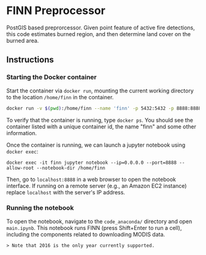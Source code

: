 # FINN Preprocessor

PostGIS based preprorcessor.  Given point feature of active fire detections, this code estimates burned region, and then determine land cover on the burned area.


## Instructions


### Starting the Docker container

Start the container via `docker run`, mounting the current working directory to the location `/home/finn` in the container. 

```bash
docker run -v $(pwd):/home/finn --name 'finn' -p 5432:5432 -p 8888:8888 -d -e EARTHDATAUSER=yourusername -e EARTHDATAPW=yourpassword finn
```

To verify that the container is running, type `docker ps`. 
You should see the container listed with a unique container id, the name "finn" and some other information. 

Once the container is running, we can launch a jupyter notebook using `docker exec`: 

```
docker exec -it finn jupyter notebook --ip=0.0.0.0 --port=8888 --allow-root --notebook-dir /home/finn
```

Then, go to `localhost:8888` in a web browser to open the notebook interface. 
If running on a remote server (e.g., an Amazon EC2 instance) replace `localhost` with the server's IP address. 


### Running the notebook

To open the notebook, navigate to the `code_anaconda/` directory and open `main.ipynb`. 
This notebook runs FINN (press Shift+Enter to run a cell), including the components related to downloading MODIS data.

    > Note that 2016 is the only year currently supported.
